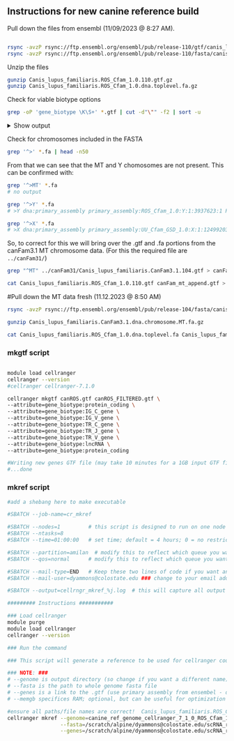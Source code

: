 ## Instructions for new canine reference build


Pull down the files from ensembl (11/09/2023 @ 8:27 AM).
```sh

rsync -avzP rsync://ftp.ensembl.org/ensembl/pub/release-110/gtf/canis_lupus_familiaris/Canis_lupus_familiaris.ROS_Cfam_1.0.110.gtf.gz .
rsync -avzP rsync://ftp.ensembl.org/ensembl/pub/release-110/fasta/canis_lupus_familiaris/dna/Canis_lupus_familiaris.ROS_Cfam_1.0.dna.toplevel.fa.gz .

```

Unzip the files
```sh
gunzip Canis_lupus_familiaris.ROS_Cfam_1.0.110.gtf.gz
gunzip Canis_lupus_familiaris.ROS_Cfam_1.0.dna.toplevel.fa.gz
```

Check for viable biotype options
```sh
grep -oP 'gene_biotype \K\S+' *.gtf | cut -d"\"" -f2 | sort -u
```

<details>
  <summary>Show output</summary>

<br> 

```sh
###output
# IG_C_gene
# IG_V_gene
# TR_C_gene
# TR_J_gene
# TR_V_gene
# Y_RNA
# lncRNA
# miRNA
# misc_RNA
# processed_pseudogene
# protein_coding
# pseudogene
# rRNA
# ribozyme
# scaRNA
# snRNA
# snoRNA
# vault_RNA
```
</details>


Check for chromosomes included in the FASTA
```sh
grep '^>' *.fa | head -n50
```

From that we can see that the MT and Y chomosomes are not present. This can be confirmed with:
```sh
grep '^>MT' *.fa
# no output

grep '^>Y' *.fa
# >Y dna:primary_assembly primary_assembly:ROS_Cfam_1.0:Y:1:3937623:1 REF

grep '^>X' *.fa 
# >X dna:primary_assembly primary_assembly:UU_Cfam_GSD_1.0:X:1:124992030:1 REF
```

So, to correct for this we will bring over the .gtf and .fa portions from the canFam3.1 MT chromosome data.
(For this the required file are `../canFam31/`)
```sh
grep "^MT" ../canFam31/Canis_lupus_familiaris.CanFam3.1.104.gtf > canFam_mt_append.gtf

cat Canis_lupus_familiaris.ROS_Cfam_1.0.110.gtf canFam_mt_append.gtf > canROS.gtf
```

#Pull down the MT data fresh (11.12.2023 @ 8:50 AM)
```sh
rsync -avzP rsync://ftp.ensembl.org/ensembl/pub/release-104/fasta/canis_lupus_familiaris/dna/Canis_lupus_familiaris.CanFam3.1.dna.chromosome.MT.fa.gz .

gunzip Canis_lupus_familiaris.CanFam3.1.dna.chromosome.MT.fa.gz

cat Canis_lupus_familiaris.ROS_Cfam_1.0.dna.toplevel.fa Canis_lupus_familiaris.CanFam3.1.dna.chromosome.MT.fa > canROS_toplevel_mt.fa
```


### mkgtf script


```sh

module load cellranger
cellranger --version
#cellranger cellranger-7.1.0

cellranger mkgtf canROS.gtf canROS_FILTERED.gtf \
--attribute=gene_biotype:protein_coding \
--attribute=gene_biotype:IG_C_gene \
--attribute=gene_biotype:IG_V_gene \
--attribute=gene_biotype:TR_C_gene \
--attribute=gene_biotype:TR_J_gene \
--attribute=gene_biotype:TR_V_gene \
--attribute=gene_biotype:lncRNA \
--attribute=gene_biotype:protein_coding

#Writing new genes GTF file (may take 10 minutes for a 1GB input GTF file)...
#...done
```

### mkref script

```sh
#add a shebang here to make executable

#SBATCH --job-name=cr_mkref

#SBATCH --nodes=1         # this script is designed to run on one node
#SBATCH --ntasks=8
#SBATCH --time=01:00:00   # set time; default = 4 hours; 0 = no restriction

#SBATCH --partition=amilan  # modify this to reflect which queue you want to use. Either 'shas' or 'shas-testing'
#SBATCH --qos=normal      # modify this to reflect which queue you want to use. Options are 'normal' and 'testing'

#SBATCH --mail-type=END   # Keep these two lines of code if you want an e-mail sent to you when it is complete.
#SBATCH --mail-user=dyammons@colostate.edu ### change to your email address ###

#SBATCH --output=cellrngr_mkref_%j.log  # this will capture all output in a logfile with %j as the job #

######### Instructions ###########

### Load cellranger
module purge
module load cellranger
cellranger --version

### Run the command

### This script will generate a reference to be used for cellranger counts ###

### NOTE: ###
# --genome is output directory (so change if you want a different name)
# --fasta is the path to whole genome fasta file
# --genes is a link to the .gtf (use primary assembly from ensembel - dont use all assemblys)
# --memgb specifices RAM; optional, but can be useful for optimization of each genome

#ensure all paths/file names are correct!  Canis_lupus_familiaris.ROS_Cfam_1.0.110.gtf
cellranger mkref --genome=canine_ref_genome_cellranger_7_1_0_ROS_Cfam_1_0_110_base \
                 --fasta=/scratch/alpine/dyammons@colostate.edu/scRNA_references/canine/ros/canROS_toplevel_mt.fa \
                 --genes=/scratch/alpine/dyammons@colostate.edu/scRNA_references/canine/ros/canROS_FILTERED.gtf

```
